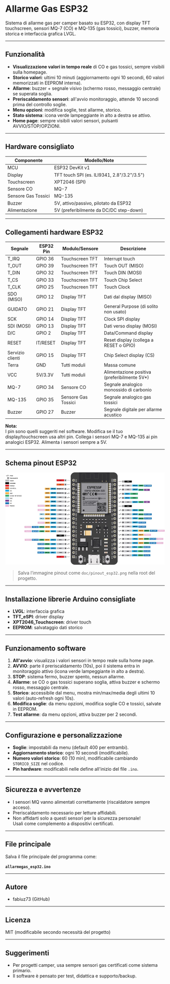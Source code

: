 # Allarme Gas ESP32

Sistema di allarme gas per camper basato su ESP32, con display TFT touchscreen, sensori MQ-7 (CO) e MQ-135 (gas tossici), buzzer, memoria storica e interfaccia grafica LVGL.

---

## **Funzionalità**

- **Visualizzazione valori in tempo reale** di CO e gas tossici, sempre visibili sulla homepage.
- **Storico valori**: ultimi 10 minuti (aggiornamento ogni 10 secondi, 60 valori memorizzati in EEPROM interna).
- **Allarme**: buzzer + segnale visivo (schermo rosso, messaggio centrale) se superata soglia.
- **Preriscaldamento sensori**: all'avvio monitoraggio, attende 10 secondi prima del controllo soglie.
- **Menu opzioni**: modifica soglie, test allarme, storico.
- **Stato sistema**: icona verde lampeggiante in alto a destra se attivo.
- **Home page**: sempre visibili valori sensori, pulsanti AVVIO/STOP/OPZIONI.

---

## **Hardware consigliato**

| Componente            | Modello/Note                                     |
|---------------------- |--------------------------------------------------|
| MCU                   | ESP32 DevKit v1                                  |
| Display               | TFT touch SPI (es. ILI9341, 2.8"/3.2"/3.5")      |
| Touchscreen           | XPT2046 (SPI)                                    |
| Sensore CO            | MQ-7                                             |
| Sensore Gas Tossici   | MQ-135                                           |
| Buzzer                | 5V, attivo/passivo, pilotato da ESP32            |
| Alimentazione         | 5V (preferibilmente da DC/DC step-down)          |

---

## **Collegamenti hardware ESP32**

| Segnale             | ESP32 Pin | Modulo/Sensore            | Descrizione                                   |
|---------------------|-----------|---------------------------|-----------------------------------------------|
| T_IRQ               | GPIO 36   | Touchscreen TFT           | Interrupt touch                              |
| T_OUT               | GPIO 39   | Touchscreen TFT           | Touch OUT (MISO)                             |
| T_DIN               | GPIO 32   | Touchscreen TFT           | Touch DIN (MOSI)                             |
| T_CS                | GPIO 33   | Touchscreen TFT           | Touch Chip Select                            |
| T_CLK               | GPIO 25   | Touchscreen TFT           | Touch Clock                                  |
| SDO (MISO)          | GPIO 12   | Display TFT               | Dati dal display (MISO)                      |
| GUIDATO             | GPIO 21   | Display TFT               | General Purpose (di solito non usato)        |
| SCK                 | GPIO 14   | Display TFT               | Clock SPI display                            |
| SDI (MOSI)          | GPIO 13   | Display TFT               | Dati verso display (MOSI)                    |
| D/C                 | GPIO 2    | Display TFT               | Data/Command display                         |
| RESET               | IT/RESET  | Display TFT               | Reset display (collega a RESET o GPIO)       |
| Servizio clienti    | GPIO 15   | Display TFT               | Chip Select display (CS)                     |
| Terra               | GND       | Tutti moduli              | Massa comune                                 |
| VCC                 | 5V/3.3V   | Tutti moduli              | Alimentazione positiva (preferibilmente 5V*) |
| MQ-7                | GPIO 34   | Sensore CO                | Segnale analogico monossido di carbonio      |
| MQ-135              | GPIO 35   | Sensore Gas Tossici       | Segnale analogico gas tossici                |
| Buzzer              | GPIO 27   | Buzzer                    | Segnale digitale per allarme acustico        |

**Nota:**  
I pin sono quelli suggeriti nel software. Modifica se il tuo display/touchscreen usa altri pin.
Collega i sensori MQ-7 e MQ-135 ai pin analogici ESP32. Alimenta i sensori sempre a 5V.

---

## **Schema pinout ESP32**

![Schema pin ESP32](doc/pinout_esp32.png)

> Salva l’immagine pinout come `doc/pinout_esp32.png` nella root del progetto.

---

## **Installazione librerie Arduino consigliate**

- **LVGL**: interfaccia grafica
- **TFT_eSPI**: driver display
- **XPT2046_Touchscreen**: driver touch
- **EEPROM**: salvataggio dati storico

---

## **Funzionamento software**

1. **All'avvio**: visualizza i valori sensori in tempo reale sulla home page.
2. **AVVIO**: parte il preriscaldamento (10s), poi il sistema entra in monitoraggio attivo (icona verde lampeggiante in alto a destra).
3. **STOP**: sistema fermo, buzzer spento, nessun allarme.
4. **Allarme**: se CO o gas tossici superano soglia, attiva buzzer e schermo rosso, messaggio centrale.
5. **Storico**: accessibile dal menu, mostra min/max/media degli ultimi 10 valori (auto-refresh ogni 10s).
6. **Modifica soglie**: da menu opzioni, modifica soglie CO e tossici, salvate in EEPROM.
7. **Test allarme**: da menu opzioni, attiva buzzer per 2 secondi.

---

## **Configurazione e personalizzazione**

- **Soglie**: impostabili da menu (default 400 per entrambi).
- **Aggiornamento storico**: ogni 10 secondi (modificabile).
- **Numero valori storico**: 60 (10 min), modificabile cambiando `STORICO_SIZE` nel codice.
- **Pin hardware**: modificabili nelle define all'inizio del file `.ino`.

---

## **Sicurezza e avvertenze**

- I sensori MQ vanno alimentati correttamente (riscaldatore sempre acceso).
- Preriscaldamento necessario per letture affidabili.
- Non affidarti solo a questi sensori per la sicurezza personale!  
  Usali come complemento a dispositivi certificati.

---

## **File principale**
Salva il file principale del programma come:

**`allarmegas_esp32.ino`**

---

## **Autore**
- fabiuz73 (GitHub)

---

## **Licenza**
MIT (modificabile secondo necessità del progetto)

---

## **Suggerimenti**

- Per progetti camper, usa sempre sensori gas certificati come sistema primario.
- Il software è pensato per test, didattica e supporto/backup.
